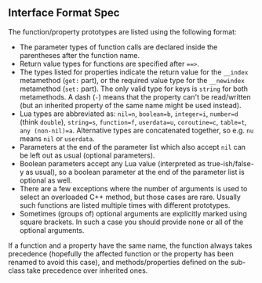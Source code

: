 ## Interface Format Spec

The function/property prototypes are listed using the following
format:

*   The parameter types of function calls are declared inside the
    parentheses after the function name.
*   Return value types for functions are specified after `==>`.
*   The types listed for properties indicate the return value for the
    `__index` metamethod (`get:` part), or the required value type
    for the `__newindex` metamethod (`set:` part). The only valid type
    for keys is `string` for both metamethods. A dash (`-`) means that
    the property can't be read/written (but an inherited property of
    the same name might be used instead).
*   Lua types are abbreviated as:  `nil=n`, `boolean=b`, `integer=i`,
    `number=d` (think `double`), `string=s`, `function=f`,
    `userdata=u`, `coroutine=c`, `table=t`, `any (non-nil)=a`.
    Alternative types are concatenated together, so e.g.  `nu` means
    `nil` or `userdata`.
*   Parameters at the end of the parameter list which also accept
    `nil` can be left out as usual (optional parameters).
*   Boolean parameters accept any Lua value (interpreted as
    true-ish/false-y as usual), so a boolean parameter at the end of
    the parameter list is optional as well.
*   There are a few exceptions where the number of arguments is used
    to select an overloaded C++ method, but those cases are rare.
    Usually such functions are listed multiple times with different
    prototypes.
*   Sometimes (groups of) optional arguments are explicitly marked
    using square brackets. In such a case you should provide none or
    all of the optional arguments.

If a function and a property have the same name, the function always
takes precedence (hopefully the affected function or the property has
been renamed to avoid this case), and methods/properties defined on
the sub-class take precedence over inherited ones.

